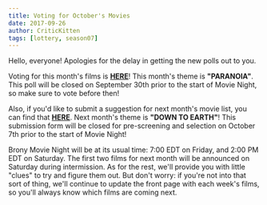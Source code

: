 ```yaml
---
title: Voting for October's Movies
date: 2017-09-26
author: CriticKitten
tags: [lottery, season07]
---
```


Hello, everyone!  Apologies for the delay in getting the new polls out to you.

Voting for this month's films is **[HERE][lotto]**!  This month's theme is **"PARANOIA"**.  This poll will be closed on September 30th prior to the start of Movie Night, so make sure to vote before then!

Also, if you'd like to submit a suggestion for next month's movie list, you can find that **[HERE][lotto2]**.   Next month's theme is **"DOWN TO EARTH"**!  This submission form will be closed for pre-screening and selection on October 7th prior to the start of Movie Night!

Brony Movie Night will be at its usual time: 7:00 EDT on Friday, and 2:00 PM EDT on Saturday.  The first two films for next month will be announced on Saturday during intermission.  As for the rest, we'll provide you with little "clues" to try and figure them out.  But don't worry: if you're not into that sort of thing, we'll continue to update the front page with each week's films, so you'll always know which films are coming next.

[lotto]: https://docs.google.com/forms/d/e/1FAIpQLSdsKMZKi1dunWpwH_lJyBKy0tEN2W_giMbaHh9LbEVaAzLK2g/viewform
[lotto2]: https://docs.google.com/forms/d/e/1FAIpQLSer8V_lByMaYvVF5iDzeMSVtB6oky_5a98T5mI-rWZKG5cmoQ/viewform
